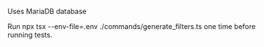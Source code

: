 Uses MariaDB database

Run npx tsx --env-file=.env ./commands/generate_filters.ts one time before running tests.